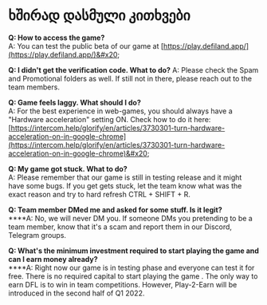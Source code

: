 # ხშირად დასმული კითხვები

**Q: How to access the game?** \
A: You can test the public beta of our game at [https://play.defiland.app/](https://play.defiland.app/)&#x20;

**Q: I didn't get the verification code. What to do?** A: Please check the Spam and Promotional folders as well. If still not in there, please reach out to the team members.&#x20;

**Q: Game feels laggy. What should I do?** \
A: For the best experience in web-games, you should always have a "Hardware acceleration" setting ON. Check how to do it here: [https://intercom.help/glorify/en/articles/3730301-turn-hardware-acceleration-on-in-google-chrome](https://intercom.help/glorify/en/articles/3730301-turn-hardware-acceleration-on-in-google-chrome)&#x20;

**Q: My game got stuck. What to do?** \
A: Please remember that our game is still in testing release and it might have some bugs. If you get gets stuck, let the team know what was the exact reason and try to hard refresh CTRL + SHIFT + R.

**Q: Team member DMed me and asked for some stuff. Is it legit?**\
****A: No, we will never DM you. If someone DMs you pretending to be a team member, know that it's a scam and report them in our Discord, Telegram groups.

**Q: What's the minimum investment required to start playing the game and can I earn money already?**\
****A: Right now our game is in testing phase and everyone can test it for free. There is no required capital to start playing the game . The only way to earn DFL is to win in team competitions. However, Play-2-Earn will be introduced in the second half of Q1 2022.
